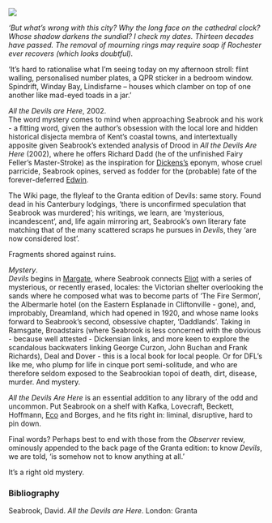 <a href="https://dev.visual-essays.app"><img src="https://dev-visual-essays.netlify.app/images/ve-button.png"></a> 
<param ve-config title="David Seabrook (1960-2009)" author="Dr Christian Taylor" layout="vtl" banner="xxx">

<param ve-entity eid="Q3039291" aliases="Dreamland">
<param ve-entity eid="Q507517" aliases="Rochester">
<param ve-entity eid="Q29303" aliases="Canterbury">
<param ve-entity eid="Q922739" aliases="Broadstairs">
<param ve-entity eid="Q618045" aliases="Margate">
<param ve-entity eid="Q736439" aliases="Ramsgate">
<param ve-entity eid="Q1011096" aliases="Deal">
<param ve-entity eid="Q179224" aliases="Dover">

_‘But what’s wrong with this city? Why the long face on the cathedral clock? Whose shadow darkens the sundial?
I check my dates. Thirteen decades have passed. The removal of mourning rings may require soap if Rochester ever recovers (which looks doubtful)._
<param ve-map primary center="Q507517" zoom="10">

‘It’s hard to rationalise what I’m seeing today on my afternoon stroll: flint walling, personalised number plates, a QPR sticker in a bedroom window. Spindrift, Winday Bay, Lindisfarne – houses which clamber on top of one another like mad-eyed toads in a jar.’

_All the Devils are Here_, 2002.   
The word mystery comes to mind when approaching Seabrook and his work - a fitting word, given the author’s obsession with the local lore and hidden historical disjecta membra of Kent’s coastal towns, and intertextually apposite given Seabrook’s extended analysis of Drood in _All the Devils Are Here_ (2002), where he offers Richard Dadd (he of the unfinished Fairy Feller’s Master-Stroke) as the inspiration for [Dickens’s](/dickens/dickens-biography) eponym, whose cruel parricide, Seabrook opines, served as fodder for the (probable) fate of the forever-deferred [Edwin](/dickens/edwin-drood-curated-walk).

The Wiki page, the flyleaf to the Granta edition of Devils: same story.  Found dead in his Canterbury lodgings, ‘there is unconfirmed speculation that Seabrook was murdered’; his writings, we learn, are ‘mysterious, incandescent’, and, life again mirroring art, Seabrook’s own literary fate matching that of the many scattered scraps he pursues in _Devils_, they ‘are now considered lost’.
<param ve-map primary center="Q29303" zoom="10">

Fragments shored against ruins.


_Mystery_.   
_Devils_ begins in [Margate](/21c/21c-margate), where Seabrook connects [Eliot](/20c/20c-eliot-biography) with a series of mysterious, or recently erased, locales: the Victorian shelter overlooking the sands where he composed what was to become parts of ‘The Fire Sermon’, the Albermarle hotel (on the Eastern Esplanade in Cliftonville - gone), and, improbably, Dreamland, which had opened in 1920, and whose name looks forward to Seabrook’s second, obsessive chapter, ‘Daddlands’.  Taking in Ramsgate, Broadstairs (where Seabrook is less concerned with the obvious - because well attested - Dickensian links, and more keen to explore the scandalous backwaters linking George Curzon, John Buchan and Frank Richards), Deal and Dover - this is a local book for local people.  Or for DFL’s like me, who plump for life in cinque port semi-solitude, and who are therefore seldom exposed to the Seabrookian topoi of death, dirt, disease, murder.  And mystery.
<param ve-map primary center="Q618045" zoom="10">
<param ve-map primary center="Q3039291" zoom="10">
<param ve-map primary center="Q736439" zoom="10">
<param ve-map primary center="Q922739" zoom="10">
<param ve-map primary center="Q1011096" zoom="10">
<param ve-map primary center="Q179224" zoom="10">
<param ve-image url="https://upload.wikimedia.org/wikipedia/commons/6/65/Dreamland%2C_Margate_-_geograph.org.uk_-_1473130.jpg" label="Dreamland, Margate" attribution="Nigel Chadwick, CC BY-SA 2.0, via Wikimedia Commons">
<param ve-image url="https://upload.wikimedia.org/wikipedia/commons/9/9e/New_Road_Ramsgate_England.jpg" label="Ramsgate" attribution="Snapshots Of  The Past, CC BY-SA 2.0, via Wikimedia Commons">
<param ve-image url="https://upload.wikimedia.org/wikipedia/commons/2/2e/Broadstairs_-_landscape_2.jpg" label="Broadstairs" attribution="Emőke Dénes, CC BY-SA 4.0, via Wikimedia Commons">
<param ve-image url="https://upload.wikimedia.org/wikipedia/commons/d/d7/Deal_beach.jpg" label="Deal" attribution="Felvalen, CC BY-SA 4.0, via Wikimedia Commons">
<param ve-image url="https://upload.wikimedia.org/wikipedia/commons/b/b4/Dover_Eastern_Docks.jpg" label="Dover Docks" attribution="DeFacto, CC BY-SA 4.0, via Wikimedia Commons">

_All the Devils Are Here_ is an essential addition to any library of the odd and uncommon.  Put Seabrook on a shelf with Kafka, Lovecraft, Beckett, Hoffmann, [Eco](/21c/21c-waterstones-canterbury) and Borges, and he fits right in: liminal, disruptive, hard to pin down.

Final words?  Perhaps best to end with those from the _Observer_ review, ominously appended to the back page of the Granta edition: to know _Devils_, we are told, ‘is somehow not to know anything at all.’

It’s a right old mystery.

### Bibliography 

Seabrook, David. _All the Devils are Here_. London: Granta
